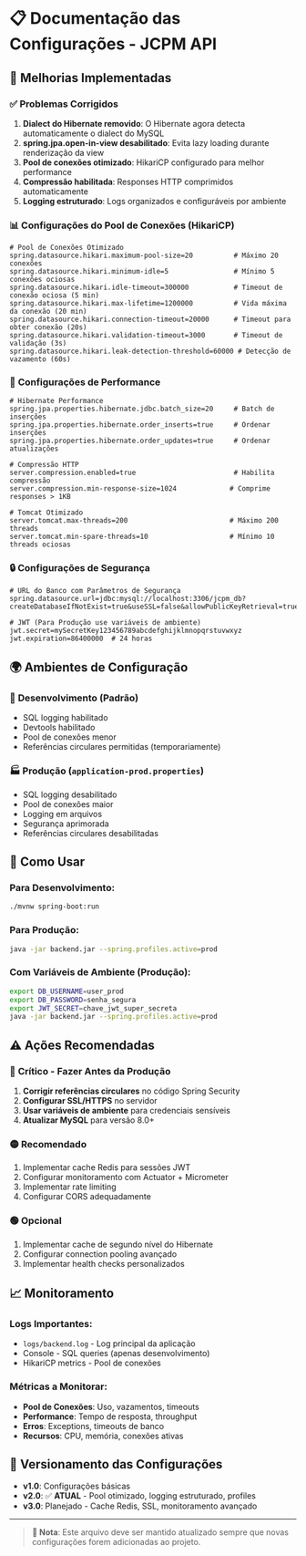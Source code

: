 # 📋 Documentação das Configurações - JCPM API

## 🔧 Melhorias Implementadas

### ✅ **Problemas Corrigidos**

1. **Dialect do Hibernate removido**: O Hibernate agora detecta automaticamente o dialect do MySQL
2. **spring.jpa.open-in-view desabilitado**: Evita lazy loading durante renderização da view
3. **Pool de conexões otimizado**: HikariCP configurado para melhor performance
4. **Compressão habilitada**: Responses HTTP comprimidos automaticamente
5. **Logging estruturado**: Logs organizados e configuráveis por ambiente

### 📊 **Configurações do Pool de Conexões (HikariCP)**

```properties
# Pool de Conexões Otimizado
spring.datasource.hikari.maximum-pool-size=20          # Máximo 20 conexões
spring.datasource.hikari.minimum-idle=5                # Mínimo 5 conexões ociosas
spring.datasource.hikari.idle-timeout=300000           # Timeout de conexão ociosa (5 min)
spring.datasource.hikari.max-lifetime=1200000          # Vida máxima da conexão (20 min)
spring.datasource.hikari.connection-timeout=20000      # Timeout para obter conexão (20s)
spring.datasource.hikari.validation-timeout=3000       # Timeout de validação (3s)
spring.datasource.hikari.leak-detection-threshold=60000 # Detecção de vazamento (60s)
```

### 🚀 **Configurações de Performance**

```properties
# Hibernate Performance
spring.jpa.properties.hibernate.jdbc.batch_size=20     # Batch de inserções
spring.jpa.properties.hibernate.order_inserts=true     # Ordenar inserções
spring.jpa.properties.hibernate.order_updates=true     # Ordenar atualizações

# Compressão HTTP
server.compression.enabled=true                        # Habilita compressão
server.compression.min-response-size=1024             # Comprime responses > 1KB

# Tomcat Otimizado
server.tomcat.max-threads=200                         # Máximo 200 threads
server.tomcat.min-spare-threads=10                    # Mínimo 10 threads ociosas
```

### 🔒 **Configurações de Segurança**

```properties
# URL do Banco com Parâmetros de Segurança
spring.datasource.url=jdbc:mysql://localhost:3306/jcpm_db?createDatabaseIfNotExist=true&useSSL=false&allowPublicKeyRetrieval=true&serverTimezone=America/Sao_Paulo&characterEncoding=utf8&useUnicode=true

# JWT (Para Produção use variáveis de ambiente)
jwt.secret=mySecretKey123456789abcdefghijklmnopqrstuvwxyz
jwt.expiration=86400000  # 24 horas
```

## 🌍 **Ambientes de Configuração**

### 🔧 **Desenvolvimento (Padrão)**
- SQL logging habilitado
- Devtools habilitado
- Pool de conexões menor
- Referências circulares permitidas (temporariamente)

### 🏭 **Produção** (`application-prod.properties`)
- SQL logging desabilitado
- Pool de conexões maior
- Logging em arquivos
- Segurança aprimorada
- Referências circulares desabilitadas

## 📝 **Como Usar**

### Para Desenvolvimento:
```bash
./mvnw spring-boot:run
```

### Para Produção:
```bash
java -jar backend.jar --spring.profiles.active=prod
```

### Com Variáveis de Ambiente (Produção):
```bash
export DB_USERNAME=user_prod
export DB_PASSWORD=senha_segura
export JWT_SECRET=chave_jwt_super_secreta
java -jar backend.jar --spring.profiles.active=prod
```

## ⚠️ **Ações Recomendadas**

### 🔴 **Crítico - Fazer Antes da Produção**
1. **Corrigir referências circulares** no código Spring Security
2. **Configurar SSL/HTTPS** no servidor
3. **Usar variáveis de ambiente** para credenciais sensíveis
4. **Atualizar MySQL** para versão 8.0+

### 🟡 **Recomendado**
1. Implementar cache Redis para sessões JWT
2. Configurar monitoramento com Actuator + Micrometer
3. Implementar rate limiting
4. Configurar CORS adequadamente

### 🟢 **Opcional**
1. Implementar cache de segundo nível do Hibernate
2. Configurar connection pooling avançado
3. Implementar health checks personalizados

## 📈 **Monitoramento**

### Logs Importantes:
- `logs/backend.log` - Log principal da aplicação
- Console - SQL queries (apenas desenvolvimento)
- HikariCP metrics - Pool de conexões

### Métricas a Monitorar:
- **Pool de Conexões**: Uso, vazamentos, timeouts
- **Performance**: Tempo de resposta, throughput
- **Erros**: Exceptions, timeouts de banco
- **Recursos**: CPU, memória, conexões ativas

## 🔄 **Versionamento das Configurações**

- **v1.0**: Configurações básicas
- **v2.0**: ✅ **ATUAL** - Pool otimizado, logging estruturado, profiles
- **v3.0**: Planejado - Cache Redis, SSL, monitoramento avançado

---

> **📌 Nota**: Este arquivo deve ser mantido atualizado sempre que novas configurações forem adicionadas ao projeto.
